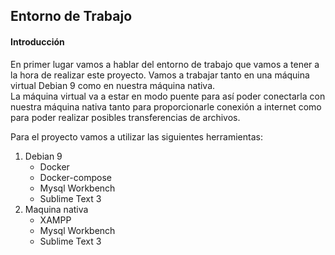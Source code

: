 ## Entorno de Trabajo

#### Introducción
En primer lugar vamos a hablar del entorno de trabajo que vamos a 
tener a la hora de realizar este proyecto. Vamos a trabajar tanto en 
una máquina virtual Debian 9 como en nuestra máquina nativa.  
La máquina virtual va a estar en modo puente 
para así poder conectarla con nuestra máquina nativa tanto para 
proporcionarle conexión a internet como para poder realizar posibles 
transferencias de archivos.

Para el proyecto vamos a utilizar las siguientes herramientas:
1. Debian 9
    - Docker
    - Docker-compose
    - Mysql Workbench
    - Sublime Text 3
2. Maquina nativa
    - XAMPP
    - Mysql Workbench
    - Sublime Text 3